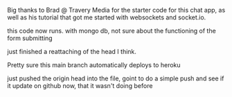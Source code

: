 

Big thanks to Brad @ Travery Media for the starter code for this chat app, as well as his tutorial that got me started with websockets and socket.io.


this code now runs. with mongo db, not sure about the functioning of the form submitting


just finished a reattaching of the head I think.

Pretty sure this main branch automatically deploys to heroku

just pushed the origin head into the file, goint to do a simple push and see if it update on github now, that it wasn't doing before